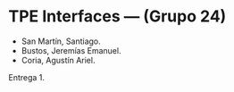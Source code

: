# TPE Interfaces — (Grupo 24)

* San Martín, Santiago.
* Bustos, Jeremías Emanuel.
* Coria, Agustín Ariel.

Entrega 1.
